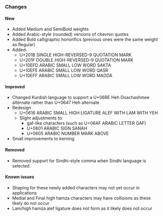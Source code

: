 
### Changes

#### New
- Added Medium and SemiBold weights
- Added Arabic-style (rounded) versions of chevron quotes
- Added Bold calligraphic honorifics (previous ones were the same weight as Regular)
- Added:
  - U+201B SINGLE HIGH-REVERSED-9 QUOTATION MARK
  - U+201F DOUBLE HIGH-REVERSED-9 QUOTATION MARK
  - U+10EFD ARABIC SMALL LOW WORD SAKTA
  - U+10EFE ARABIC SMALL LOW WORD QASR
  - U+10EFF ARABIC SMALL LOW WORD MADDA

#### Improved
- Changed Kurdish language to support a U+06BE Heh Doachashmee alternate rather than U+0647 Heh alternate
- Redesign 
  - U+0616 ARABIC SMALL HIGH LIGATURE ALEF WITH LAM WITH YEH
  - Slight adjustments to:
    - gaf-like characters (such as U+06AF ARABIC LETTER GAF)
    - U+0601 ARABIC SIGN SANAH
    - U+0605 ARABIC NUMBER MARK ABOVE
- Small improvements to kerning

#### Removed
- Removed support for Sindhi-style comma when Sindhi language is selected

#### Known issues
- Shaping for these newly added characters may not yet occur in applications
- Medial and Final high hamza characters may have collisions as these likely do not occur
- Lam/high hamza alef ligature does not form as it likely does not occur


